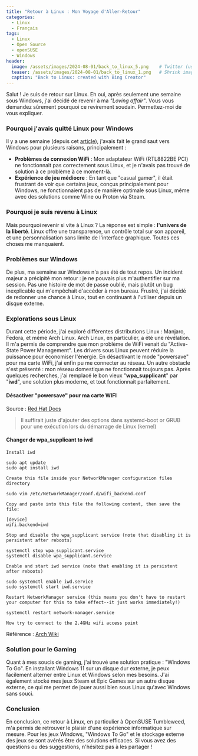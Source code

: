 ```yaml
---
title: "Retour à Linux : Mon Voyage d'Aller-Retour"
categories:
  - Linux
  - Français
tags:
  - Linux
  - Open Source
  - openSUSE
  - Windows
header:
  image: /assets/images/2024-08-01/back_to_linux_5.png    # Twitter (use 'overlay_image')
  teaser: /assets/images/2024-08-01/back_to_linux_1.png   # Shrink image to 575x216
  caption: "Back to Linux: created with Bing Creator"
---
```



Salut ! Je suis de retour sur Linux. Eh oui, après seulement une semaine sous Windows, j'ai décidé de revenir à ma _"Loving affair"_. Vous vous demandez sûrement pourquoi ce revirement soudain. Permettez-moi de vous expliquer.

### Pourquoi j'avais quitté Linux pour Windows

Il y a une semaine (depuis cet [article](https://christian80gabi.github.io/blog/linux/english/my-year-with-linux/)), j'avais fait le grand saut vers Windows pour plusieurs raisons, principalement :

- **Problèmes de connexion WiFi** : Mon adaptateur WiFi (RTL8822BE PCI) ne fonctionnait pas correctement sous Linux, et je n'avais pas trouvé de solution à ce problème à ce moment-là.
- **Expérience de jeu médiocre** : En tant que "casual gamer", il était frustrant de voir que certains jeux, conçus principalement pour Windows, ne fonctionnaient pas de manière optimale sous Linux, même avec des solutions comme Wine ou Proton via Steam.

### Pourquoi je suis revenu à Linux

Mais pourquoi revenir si vite à Linux ? La réponse est simple : **l'univers de la liberté**. Linux offre une transparence, un contrôle total sur son appareil, et une personnalisation sans limite de l'interface graphique. Toutes ces choses me manquaient.

### Problèmes sur Windows

De plus, ma semaine sur Windows n'a pas été de tout repos. Un incident majeur a précipité mon retour : je ne pouvais plus m'authentifier sur ma session. Pas une histoire de mot de passe oublié, mais plutôt un bug inexplicable qui m'empêchait d'accéder à mon bureau. Frustré, j'ai décidé de redonner une chance à Linux, tout en continuant à l'utiliser depuis un disque externe.

### Explorations sous Linux

Durant cette période, j'ai exploré différentes distributions Linux : Manjaro, Fedora, et même Arch Linux. Arch Linux, en particulier, a été une révélation. Il m'a permis de comprendre que mon problème de WiFi venait du "Active-State Power Management". Les drivers sous Linux peuvent réduire la puissance pour économiser l'énergie. En désactivant le mode "powersave" pour ma carte WiFi, j'ai enfin pu me connecter au réseau. Un autre obstacle s'est présenté : mon réseau domestique ne fonctionnait toujours pas. Après quelques recherches, j'ai remplacé le bon vieux "**wpa_supplicant**" par "**iwd**", une solution plus moderne, et tout fonctionnait parfaitement.

#### Désactiver "powersave" pour ma carte WIFI

Source : [Red Hat Docs](https://docs.redhat.com/en/documentation/red_hat_enterprise_linux/7/html/power_management_guide/aspm#ASPM)

> Il suffirait juste d'ajouter des options dans systemd-boot or GRUB pour une exécution lors du démarrage de Linux (kernel)


#### Changer de wpa_supplicant to iwd

    Install iwd
    
    sudo apt update
    sudo apt install iwd

    Create this file inside your NetworkManager configuration files directory

    sudo vim /etc/NetworkManager/conf.d/wifi_backend.conf

    Copy and paste into this file the following content, then save the file:

    [device]
    wifi.backend=iwd

    Stop and disable the wpa_supplicant service (note that disabling it is persistent after reboots)

    systemctl stop wpa_supplicant.service
    systemctl disable wpa_supplicant.service

    Enable and start iwd service (note that enabling it is persistent after reboots)

    sudo systemctl enable iwd.service
    sudo systemctl start iwd.service

    Restart NetworkManager service (this means you don't have to restart your computer for this to take effect--it just works immediately!)

    systemctl restart network-manager.service

    Now try to connect to the 2.4GHz wifi access point

Référence : [Arch Wiki](https://wiki.archlinux.org/title/NetworkManager#Using_iwd_as_the_Wi-Fi_backend)


### Solution pour le Gaming

Quant à mes soucis de gaming, j'ai trouvé une solution pratique : "Windows To Go". En installant Windows 11 sur un disque dur externe, je peux facilement alterner entre Linux et Windows selon mes besoins. J'ai également stocké mes jeux Steam et Epic Games sur un autre disque externe, ce qui me permet de jouer aussi bien sous Linux qu'avec Windows sans souci.

### Conclusion

En conclusion, ce retour à Linux, en particulier à OpenSUSE Tumbleweed, m'a permis de retrouver le plaisir d'une expérience informatique sur mesure. Pour les jeux Windows, "Windows To Go" et le stockage externe des jeux se sont avérés être des solutions efficaces. Si vous avez des questions ou des suggestions, n'hésitez pas à les partager !

